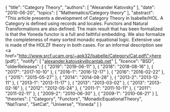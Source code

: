 {
    "title": "Category Theory",
    "authors": [
        "Alexander Katovsky"
    ],
    "date": "2010-06-20",
    "topics": [
        "Mathematics/Category theory"
    ],
    "abstract": "This article presents a development of Category Theory in Isabelle/HOL. A Category is defined using records and locales. Functors and Natural Transformations are also defined. The main result that has been formalized is that the Yoneda functor is a full and faithful embedding. We also formalize the completeness of many sorted monadic equational logic. Extensive use is made of the HOLZF theory in both cases. For an informal description see <a href=\"http://www.srcf.ucam.org/~apk32/Isabelle/Category/Cat.pdf\">here [pdf]</a>.",
    "notify": [
        "alexander.katovsky@cantab.net"
    ],
    "licence": "BSD",
    "olderReleases": [
        {
            "2019": "2019-06-11"
        },
        {
            "2018": "2018-08-16"
        },
        {
            "2017": "2017-10-10"
        },
        {
            "2016-1": "2016-12-17"
        },
        {
            "2016": "2016-02-22"
        },
        {
            "2015": "2015-05-27"
        },
        {
            "2014": "2014-08-28"
        },
        {
            "2013-2": "2013-12-11"
        },
        {
            "2013-1": "2013-11-17"
        },
        {
            "2013": "2013-03-02"
        },
        {
            "2013": "2013-02-16"
        },
        {
            "2012": "2012-05-24"
        },
        {
            "2011-1": "2011-10-11"
        },
        {
            "2011": "2011-02-11"
        },
        {
            "2009-2": "2010-06-30"
        },
        {
            "2009-1": "2010-06-21"
        }
    ],
    "theories": [
        "Category",
        "Functors",
        "MonadicEquationalTheory",
        "NatTrans",
        "SetCat",
        "Universe",
        "Yoneda"
    ]
}